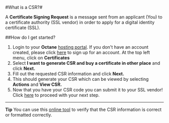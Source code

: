 #What is a CSR?#

A **Certificate Signing Request** is a message sent from an applicant (You) to a certificate authority (SSL vendor) in order to apply for a digital identity certificate (SSL).

##How do I get started?


1. Login to your **Octane** [hosting portal](https://my.gearhost.com). If you don't have an account created, please click [here](https://my.gearhost.com/account/signup) to sign up for an account. At the top left menu, click on **Certificates**
1. Select **I want to generate CSR and buy a certificate in other place** and click **Next.**
1. Fill out the requested CSR information and click **Next.** 
1. This should generate your CSR which can be viewed by selecting **Actions** and **View CSR.** 
1. Now that you have your CSR code you can submit it to your SSL vendor! Click [here](https://www.gearhost.com/documentation/third-party-csr) to proceed with your next step.

----------
**Tip** You can use this [online tool](https://www.sslshopper.com/csr-decoder.html ) to verify that the CSR information is correct or formatted correctly.